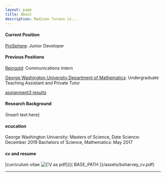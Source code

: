 ```yaml
---
layout: page
title: About
description: Madison Turano is...
---
```


#### <a name="currentposition"></a>Current Position
<a href = "http://www.prosphere.com" target="_blank">ProSphere</a>: Junior Developer


#### <a name="previousposition"></a>Previous Positions
<a href = "http://www.prosphere.com" target="_blank">Reingold</a>: Communications Intern

<a href = "https://math.columbian.gwu.edu" target = "_blank">George Washington University Department of Mathematics</a>: Undergraduate Teaching Assistant and Private Tutor

<a href = "https://github.com/madly9/madly9.github.io/blob/master/Assignments/Assignment%2003.ipynb" target = "_blank">assignment3 results</a>


#### <a name="researchbackground"></a>Research Background
{Insert text here}


#### <a name="education"></a>ecucation
George Washington University:
Masters of Science, Date Science: December 2019
Bachelors of Science, Mathematics: May 2017


#### <a name="cvandresume"></a>cv and resume
[curriculum vitae ![CV as pdf](icons16/pdf-icon.png)]({{ BASE_PATH }}/assets/bsharvey_cv.pdf)

---



